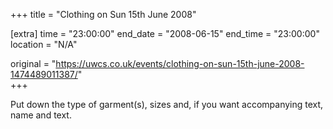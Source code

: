 +++
title = "Clothing on Sun 15th June 2008"

[extra]
time = "23:00:00"
end_date = "2008-06-15"
end_time = "23:00:00"
location = "N/A"

original = "https://uwcs.co.uk/events/clothing-on-sun-15th-june-2008-1474489011387/"    
+++

Put down the type of garment(s), sizes and, if you want accompanying text, name and text.

